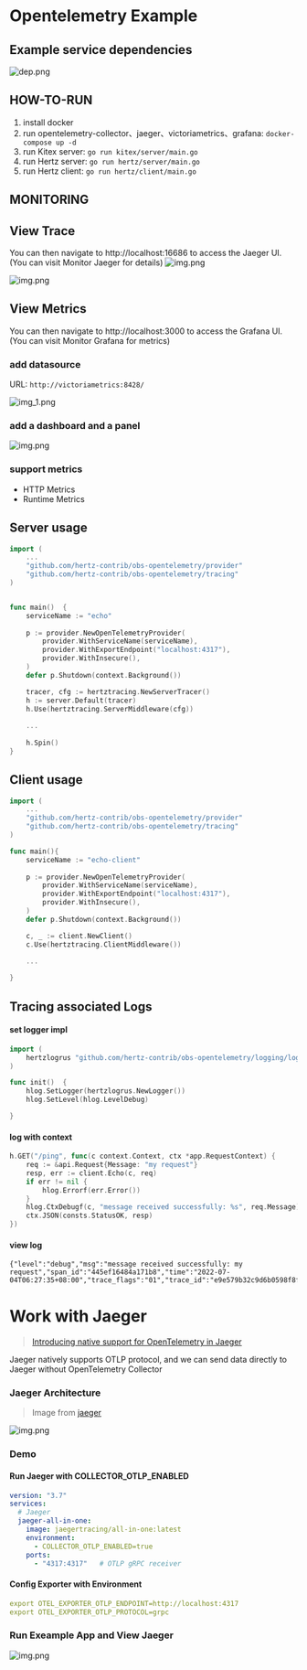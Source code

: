 # Opentelemetry Example

## Example service dependencies
![dep.png](static/jaeger-dependency-graph.png)

## HOW-TO-RUN
1. install docker
2. run opentelemetry-collector、jaeger、victoriametrics、grafana: `docker-compose up -d`
3. run Kitex server: `go run kitex/server/main.go`
4. run Hertz server: `go run hertz/server/main.go`
5. run Hertz client: `go run hertz/client/main.go`

## MONITORING

## View Trace
You can then navigate to http://localhost:16686 to access the Jaeger UI. (You can visit Monitor Jaeger for details)
![img.png](static/jaeger-graph.png)

![img.png](static/jaeger.png)


## View Metrics
You can then navigate to http://localhost:3000 to access the Grafana UI. (You can visit Monitor Grafana for metrics)

### add datasource

URL: `http://victoriametrics:8428/`

![img_1.png](static/grafana.png)
### add a dashboard and a panel
![img.png](static/panel.png)
### support metrics 
- HTTP Metrics
- Runtime Metrics

## Server usage
```go
import (
    ...
    "github.com/hertz-contrib/obs-opentelemetry/provider"
    "github.com/hertz-contrib/obs-opentelemetry/tracing"
)


func main()  {
    serviceName := "echo"
	
    p := provider.NewOpenTelemetryProvider(
        provider.WithServiceName(serviceName),
        provider.WithExportEndpoint("localhost:4317"),
        provider.WithInsecure(),
    )
    defer p.Shutdown(context.Background())

    tracer, cfg := hertztracing.NewServerTracer()
    h := server.Default(tracer)
    h.Use(hertztracing.ServerMiddleware(cfg))
    
    ...
	
    h.Spin()
}

```

## Client usage
```go
import (
    ...
    "github.com/hertz-contrib/obs-opentelemetry/provider"
    "github.com/hertz-contrib/obs-opentelemetry/tracing"
)

func main(){
    serviceName := "echo-client"
	
    p := provider.NewOpenTelemetryProvider(
        provider.WithServiceName(serviceName),
        provider.WithExportEndpoint("localhost:4317"),
        provider.WithInsecure(),
    )
    defer p.Shutdown(context.Background())

    c, _ := client.NewClient()
    c.Use(hertztracing.ClientMiddleware())

    ...   
	
}

```

## Tracing associated Logs

#### set logger impl
```go
import (
    hertzlogrus "github.com/hertz-contrib/obs-opentelemetry/logging/logrus"
)

func init()  {
    hlog.SetLogger(hertzlogrus.NewLogger())
    hlog.SetLevel(hlog.LevelDebug)

}
```

#### log with context

```go
h.GET("/ping", func(c context.Context, ctx *app.RequestContext) {
    req := &api.Request{Message: "my request"}
    resp, err := client.Echo(c, req)
    if err != nil {
        hlog.Errorf(err.Error())
    }
    hlog.CtxDebugf(c, "message received successfully: %s", req.Message)
    ctx.JSON(consts.StatusOK, resp)
})
```

#### view log

```log
{"level":"debug","msg":"message received successfully: my request","span_id":"445ef16484a171b8","time":"2022-07-04T06:27:35+08:00","trace_flags":"01","trace_id":"e9e579b32c9d6b0598f8f33d65689e06"}
```


# Work with Jaeger
> [Introducing native support for OpenTelemetry in Jaeger](https://medium.com/jaegertracing/introducing-native-support-for-opentelemetry-in-jaeger-eb661be8183c)

Jaeger natively supports OTLP protocol, and we can send data directly to Jaeger without OpenTelemetry Collector

### Jaeger Architecture 
> Image from [jaeger](https://github.com/jaegertracing/jaeger)

![img.png](static/jaeger-arch.png)

### Demo

#### Run Jaeger with COLLECTOR_OTLP_ENABLED
```yaml
version: "3.7"
services:
  # Jaeger
  jaeger-all-in-one:
    image: jaegertracing/all-in-one:latest
    environment:
      - COLLECTOR_OTLP_ENABLED=true
    ports:
      - "4317:4317"   # OTLP gRPC receiver
```

#### Config Exporter with Environment
```yaml
export OTEL_EXPORTER_OTLP_ENDPOINT=http://localhost:4317
export OTEL_EXPORTER_OTLP_PROTOCOL=grpc
```

### Run Exeample App and View Jaeger

![img.png](static/jaeger-otlp.png)
